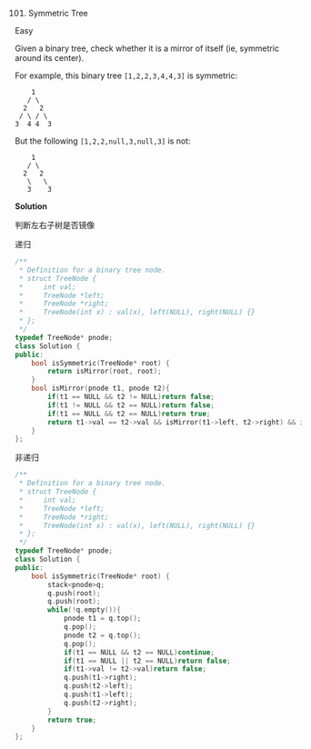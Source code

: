 101. Symmetric Tree

Easy

Given a binary tree, check whether it is a mirror of itself (ie, symmetric around its center).

For example, this binary tree `[1,2,2,3,4,4,3]` is symmetric:

```
    1
   / \
  2   2
 / \ / \
3  4 4  3
```

 

But the following `[1,2,2,null,3,null,3]` is not:

```
    1
   / \
  2   2
   \   \
   3    3
```

**Solution**

判断左右子树是否镜像

递归

```c++
/**
 * Definition for a binary tree node.
 * struct TreeNode {
 *     int val;
 *     TreeNode *left;
 *     TreeNode *right;
 *     TreeNode(int x) : val(x), left(NULL), right(NULL) {}
 * };
 */
typedef TreeNode* pnode;
class Solution {
public:
    bool isSymmetric(TreeNode* root) {
        return isMirror(root, root);
    }
    bool isMirror(pnode t1, pnode t2){
        if(t1 == NULL && t2 != NULL)return false;
        if(t1 != NULL && t2 == NULL)return false;
        if(t1 == NULL && t2 == NULL)return true;
        return t1->val == t2->val && isMirror(t1->left, t2->right) && isMirror(t1->right, t2->left);
    }
};
```

非递归

```c++
/**
 * Definition for a binary tree node.
 * struct TreeNode {
 *     int val;
 *     TreeNode *left;
 *     TreeNode *right;
 *     TreeNode(int x) : val(x), left(NULL), right(NULL) {}
 * };
 */
typedef TreeNode* pnode;
class Solution {
public:
    bool isSymmetric(TreeNode* root) {
        stack<pnode>q;
        q.push(root);
        q.push(root);
        while(!q.empty()){
            pnode t1 = q.top();
            q.pop();
            pnode t2 = q.top();
            q.pop();
            if(t1 == NULL && t2 == NULL)continue;
            if(t1 == NULL || t2 == NULL)return false;
            if(t1->val != t2->val)return false;
            q.push(t1->right);
            q.push(t2->left);
            q.push(t1->left);
            q.push(t2->right);
        }
        return true;
    }
};
```

